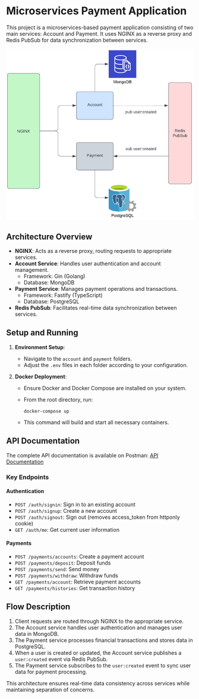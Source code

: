 # Microservices Payment Application

This project is a microservices-based payment application consisting of two main services: Account and Payment. It uses NGINX as a reverse proxy and Redis PubSub for data synchronization between services.

![Architecture Diagram](./flow.png)

## Architecture Overview

- **NGINX**: Acts as a reverse proxy, routing requests to appropriate services.
- **Account Service**: Handles user authentication and account management.
  - Framework: Gin (Golang)
  - Database: MongoDB
- **Payment Service**: Manages payment operations and transactions.
  - Framework: Fastify (TypeScript)
  - Database: PostgreSQL
- **Redis PubSub**: Facilitates real-time data synchronization between services.

## Setup and Running

1. **Environment Setup**:

   - Navigate to the `account` and `payment` folders.
   - Adjust the `.env` files in each folder according to your configuration.

2. **Docker Deployment**:

   - Ensure Docker and Docker Compose are installed on your system.
   - From the root directory, run:

     ```
     docker-compose up
     ```

   - This command will build and start all necessary containers.

## API Documentation

The complete API documentation is available on Postman:
[API Documentation](https://documenter.getpostman.com/view/16401831/2sA3s9D8oi)

### Key Endpoints

#### Authentication

- `POST /auth/signin`: Sign in to an existing account
- `POST /auth/signup`: Create a new account
- `POST /auth/signout`: Sign out (removes access_token from httponly cookie)
- `GET /auth/me`: Get current user information

#### Payments

- `POST /payments/accounts`: Create a payment account
- `POST /payments/deposit`: Deposit funds
- `POST /payments/send`: Send money
- `POST /payments/withdraw`: Withdraw funds
- `GET /payments/account`: Retrieve payment accounts
- `GET /payments/histories`: Get transaction history

## Flow Description

1. Client requests are routed through NGINX to the appropriate service.
2. The Account service handles user authentication and manages user data in MongoDB.
3. The Payment service processes financial transactions and stores data in PostgreSQL.
4. When a user is created or updated, the Account service publishes a `user:created` event via Redis PubSub.
5. The Payment service subscribes to the `user:created` event to sync user data for payment processing.

This architecture ensures real-time data consistency across services while maintaining separation of concerns.
